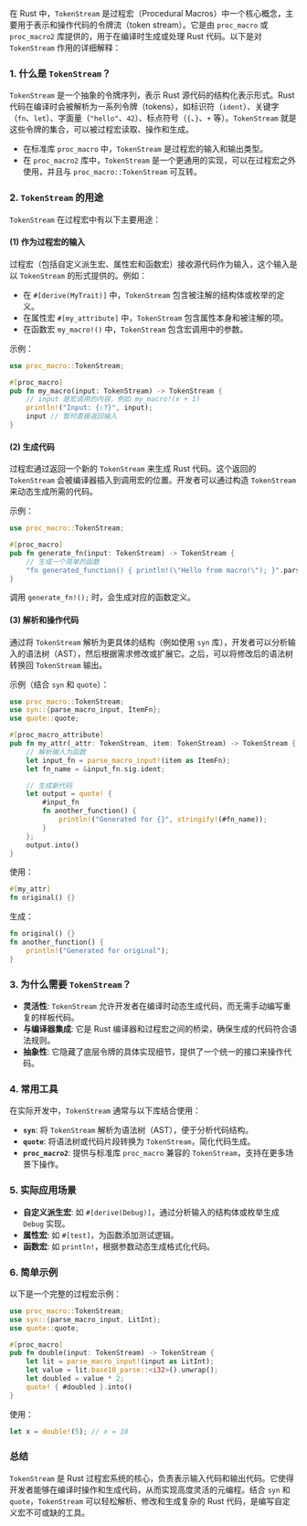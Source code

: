 在 Rust 中，`TokenStream` 是过程宏（Procedural Macros）中一个核心概念，主要用于表示和操作代码的令牌流（token stream）。它是由 `proc_macro` 或 `proc_macro2` 库提供的，用于在编译时生成或处理 Rust 代码。以下是对 `TokenStream` 作用的详细解释：

### 1. **什么是 `TokenStream`？**
`TokenStream` 是一个抽象的令牌序列，表示 Rust 源代码的结构化表示形式。Rust 代码在编译时会被解析为一系列令牌（tokens），如标识符（`ident`）、关键字（`fn`、`let`）、字面量（`"hello"`、`42`）、标点符号（`{`、`}`、`+` 等）。`TokenStream` 就是这些令牌的集合，可以被过程宏读取、操作和生成。

- 在标准库 `proc_macro` 中，`TokenStream` 是过程宏的输入和输出类型。
- 在 `proc_macro2` 库中，`TokenStream` 是一个更通用的实现，可以在过程宏之外使用，并且与 `proc_macro::TokenStream` 可互转。

### 2. **`TokenStream` 的用途**
`TokenStream` 在过程宏中有以下主要用途：

#### (1) **作为过程宏的输入**
过程宏（包括自定义派生宏、属性宏和函数宏）接收源代码作为输入，这个输入是以 `TokenStream` 的形式提供的。例如：
- 在 `#[derive(MyTrait)]` 中，`TokenStream` 包含被注解的结构体或枚举的定义。
- 在属性宏 `#[my_attribute]` 中，`TokenStream` 包含属性本身和被注解的项。
- 在函数宏 `my_macro!()` 中，`TokenStream` 包含宏调用中的参数。

示例：
```rust
use proc_macro::TokenStream;

#[proc_macro]
pub fn my_macro(input: TokenStream) -> TokenStream {
    // input 是宏调用的内容，例如 my_macro!(x + 1)
    println!("Input: {:?}", input);
    input // 暂时直接返回输入
}
```

#### (2) **生成代码**
过程宏通过返回一个新的 `TokenStream` 来生成 Rust 代码。这个返回的 `TokenStream` 会被编译器插入到调用宏的位置。开发者可以通过构造 `TokenStream` 来动态生成所需的代码。

示例：
```rust
use proc_macro::TokenStream;

#[proc_macro]
pub fn generate_fn(input: TokenStream) -> TokenStream {
    // 生成一个简单的函数
    "fn generated_function() { println!(\"Hello from macro!\"); }".parse().unwrap()
}
```
调用 `generate_fn!();` 时，会生成对应的函数定义。

#### (3) **解析和操作代码**
通过将 `TokenStream` 解析为更具体的结构（例如使用 `syn` 库），开发者可以分析输入的语法树（AST），然后根据需求修改或扩展它。之后，可以将修改后的语法树转换回 `TokenStream` 输出。

示例（结合 `syn` 和 `quote`）：
```rust
use proc_macro::TokenStream;
use syn::{parse_macro_input, ItemFn};
use quote::quote;

#[proc_macro_attribute]
pub fn my_attr(_attr: TokenStream, item: TokenStream) -> TokenStream {
    // 解析输入为函数
    let input_fn = parse_macro_input!(item as ItemFn);
    let fn_name = &input_fn.sig.ident;

    // 生成新代码
    let output = quote! {
        #input_fn
        fn another_function() {
            println!("Generated for {}", stringify!(#fn_name));
        }
    };
    output.into()
}
```
使用：
```rust
#[my_attr]
fn original() {}
```
生成：
```rust
fn original() {}
fn another_function() {
    println!("Generated for original");
}
```

### 3. **为什么需要 `TokenStream`？**
- **灵活性**: `TokenStream` 允许开发者在编译时动态生成代码，而无需手动编写重复的样板代码。
- **与编译器集成**: 它是 Rust 编译器和过程宏之间的桥梁，确保生成的代码符合语法规则。
- **抽象性**: 它隐藏了底层令牌的具体实现细节，提供了一个统一的接口来操作代码。

### 4. **常用工具**
在实际开发中，`TokenStream` 通常与以下库结合使用：
- **`syn`**: 将 `TokenStream` 解析为语法树（AST），便于分析代码结构。
- **`quote`**: 将语法树或代码片段转换为 `TokenStream`，简化代码生成。
- **`proc_macro2`**: 提供与标准库 `proc_macro` 兼容的 `TokenStream`，支持在更多场景下操作。

### 5. **实际应用场景**
- **自定义派生宏**: 如 `#[derive(Debug)]`，通过分析输入的结构体或枚举生成 `Debug` 实现。
- **属性宏**: 如 `#[test]`，为函数添加测试逻辑。
- **函数宏**: 如 `println!`，根据参数动态生成格式化代码。

### 6. **简单示例**
以下是一个完整的过程宏示例：
```rust
use proc_macro::TokenStream;
use syn::{parse_macro_input, LitInt};
use quote::quote;

#[proc_macro]
pub fn double(input: TokenStream) -> TokenStream {
    let lit = parse_macro_input!(input as LitInt);
    let value = lit.base10_parse::<i32>().unwrap();
    let doubled = value * 2;
    quote! { #doubled }.into()
}
```
使用：
```rust
let x = double!(5); // x = 10
```

### 总结
`TokenStream` 是 Rust 过程宏系统的核心，负责表示输入代码和输出代码。它使得开发者能够在编译时操作和生成代码，从而实现高度灵活的元编程。结合 `syn` 和 `quote`，`TokenStream` 可以轻松解析、修改和生成复杂的 Rust 代码，是编写自定义宏不可或缺的工具。